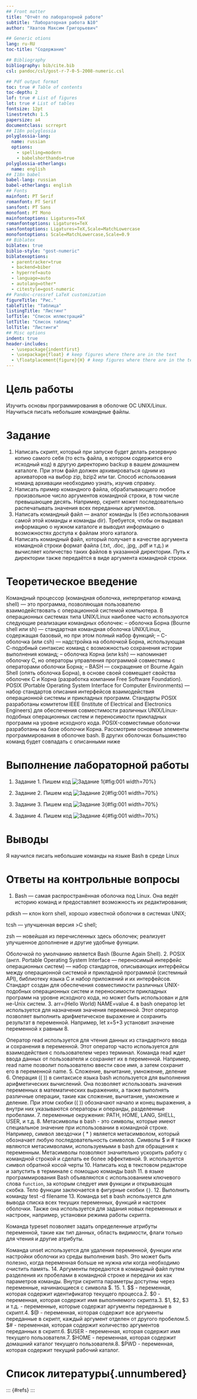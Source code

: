 ```yaml
---
## Front matter
title: "Отчёт по лабораторной работе"
subtitle: "Лабораторная работа №10"
author: "Хватов Максим Григорьевич"

## Generic otions
lang: ru-RU
toc-title: "Содержание"

## Bibliography
bibliography: bib/cite.bib
csl: pandoc/csl/gost-r-7-0-5-2008-numeric.csl

## Pdf output format
toc: true # Table of contents
toc-depth: 2
lof: true # List of figures
lot: true # List of tables
fontsize: 12pt
linestretch: 1.5
papersize: a4
documentclass: scrreprt
## I18n polyglossia
polyglossia-lang:
  name: russian
  options:
	- spelling=modern
	- babelshorthands=true
polyglossia-otherlangs:
  name: english
## I18n babel
babel-lang: russian
babel-otherlangs: english
## Fonts
mainfont: PT Serif
romanfont: PT Serif
sansfont: PT Sans
monofont: PT Mono
mainfontoptions: Ligatures=TeX
romanfontoptions: Ligatures=TeX
sansfontoptions: Ligatures=TeX,Scale=MatchLowercase
monofontoptions: Scale=MatchLowercase,Scale=0.9
## Biblatex
biblatex: true
biblio-style: "gost-numeric"
biblatexoptions:
  - parentracker=true
  - backend=biber
  - hyperref=auto
  - language=auto
  - autolang=other*
  - citestyle=gost-numeric
## Pandoc-crossref LaTeX customization
figureTitle: "Рис."
tableTitle: "Таблица"
listingTitle: "Листинг"
lofTitle: "Список иллюстраций"
lotTitle: "Список таблиц"
lolTitle: "Листинги"
## Misc options
indent: true
header-includes:
  - \usepackage{indentfirst}
  - \usepackage{float} # keep figures where there are in the text
  - \floatplacement{figure}{H} # keep figures where there are in the text
---
```


# Цель работы

Изучить основы программирования в оболочке ОС UNIX/Linux. Научиться писать
небольшие командные файлы.

# Задание

1. Написать скрипт, который при запуске будет делать резервную копию самого себя (то
есть файла, в котором содержится его исходный код) в другую директорию backup
в вашем домашнем каталоге. При этом файл должен архивироваться одним из архиваторов на выбор zip, bzip2 или tar. Способ использования команд архивации
необходимо узнать, изучив справку.
2. Написать пример командного файла, обрабатывающего любое произвольное число
аргументов командной строки, в том числе превышающее десять. Например, скрипт
может последовательно распечатывать значения всех переданных аргументов.
3. Написать командный файл — аналог команды ls (без использования самой этой команды и команды dir). Требуется, чтобы он выдавал информацию о нужном каталоге
и выводил информацию о возможностях доступа к файлам этого каталога.
4. Написать командный файл, который получает в качестве аргумента командной строки
формат файла (.txt, .doc, .jpg, .pdf и т.д.) и вычисляет количество таких файлов
в указанной директории. Путь к директории также передаётся в виде аргумента командной строки.

# Теоретическое введение

Командный процессор (командная оболочка, интерпретатор команд shell) — это программа, позволяющая пользователю взаимодействовать с операционной системой
компьютера. В операционных системах типа UNIX/Linux наиболее часто используются
следующие реализации командных оболочек:
– оболочка Борна (Bourne shell или sh) — стандартная командная оболочка UNIX/Linux,
содержащая базовый, но при этом полный набор функций;
– С-оболочка (или csh) — надстройка на оболочкой Борна, использующая С-подобный
синтаксис команд с возможностью сохранения истории выполнения команд;
– оболочка Корна (или ksh) — напоминает оболочку С, но операторы управления программой совместимы с операторами оболочки Борна;
– BASH — сокращение от Bourne Again Shell (опять оболочка Борна), в основе своей совмещает свойства оболочек С и Корна (разработка компании Free Software Foundation).
POSIX (Portable Operating System Interface for Computer Environments) — набор стандартов
описания интерфейсов взаимодействия операционной системы и прикладных программ.
Стандарты POSIX разработаны комитетом IEEE (Institute of Electrical and Electronics
Engineers) для обеспечения совместимости различных UNIX/Linux-подобных операционных систем и переносимости прикладных программ на уровне исходного кода.
POSIX-совместимые оболочки разработаны на базе оболочки Корна.
Рассмотрим основные элементы программирования в оболочке bash. В других оболочках большинство команд будет совпадать с описанными ниже

# Выполнение лабораторной работы

1. Задание 1. Пишем код
![Задание 1](image/1.png){#fig:001 width=70%}

2. Задание 2. Пишем код
![Задание 2](image/2.png){#fig:001 width=70%}

3. Задание 3. Пишем код
![Задание 3](image/3.png){#fig:001 width=70%}

4. Задание 4. Пишем код
![Задание 4](image/4.png){#fig:001 width=70%}


# Выводы

Я научился писать небольшие команды на языке Bash в среде Linux

# Ответы на контрольные вопросы

1. Bash — самая распространённая оболочка под Linux. Она ведёт историю команд и предоставляет возможность их редактирования;

pdksh — клон korn shell, хорошо известной оболочки в системах UNIX;

tcsh — улучшенная версия >C shell;

zsh — новейшая из перечисленных здесь оболочек; реализует улучшенное дополнение и другие удобные функции.

Оболочкой по умолчанию является Bash (Bourne Again Shell).
2. POSIX (англ. Portable Operating System Interface — переносимый интерфейс операционных систем) — набор стандартов, описывающих интерфейсы между операционной системой и прикладной программой (системный API), библиотеку языка C и набор приложений и их интерфейсов. Стандарт создан для обеспечения совместимости различных UNIX-подобных операционных систем и переносимости прикладных программ на уровне исходного кода, но может быть использован и для не-Unix систем.
3.   arr=(Hello World) NAME=value
4.  в bash оператор let используется для назначения значения переменной. Этот оператор позволяет выполнить арифметическое выражение и сохранить результат в переменной. Например, let x=5+3 установит значение переменной x равным 8.

Оператор read используется для чтения данных из стандартного ввода и сохранения в переменной. Этот оператор часто используется для взаимодействия с пользователем через терминал. Команда read ждет ввода данных от пользователя и сохраняет их в переменной. Например, read name позволит пользователю ввести свое имя, а затем сохранит его в переменной name.
5. Сложение, вычитание, умножение, деление
6. Операция (( )) в синтаксисе языка bash используется для выполнения арифметических вычислений. Она позволяет использовать значения переменных в математических выражениях, а также выполнять различные операции, такие как сложение, вычитание, умножение и деление. При этом скобки (( )) обозначают начало и конец выражения, а внутри них указываются операторы и операнды, разделенные пробелами.
7. переменные окружения: PATH, HOME, LANG, SHELL, USER, и т.д.
8. Метасимволы в bash - это символы, которые имеют специальное значение при использовании в командной строке. Например, символ звездочки ( * ) является метасимволом, который обозначает любую последовательность символов. Символы $ и # также являются метасимволами, используемыми в bash для обращения к переменным. Метасимволы позволяют значительно ускорить работу с командной строкой и сделать ее более эффективной.
9.  используется символ обратной косой черты
10. Написать код в текстовом редакторе и запустить в терминале с помощью команды bash
11.  в языке программирования Bash объявляются с использованием ключевого слова `function`, за которым следует имя функции и открывающая скобка. Тело функции заключается в фигурные скобки `{}`.
12. Выполнить команду test -d filename
13. Команда set в bash используется для вывода списка всех текущих переменных, функций и настроек оболочки. Также она используется для задания новых переменных и настроек, например, установки режима работы скрипта.

Команда typeset позволяет задать определенные атрибуты переменной, такие как тип данных, область видимости, флаги только для чтения и другие атрибуты.

Команда unset используется для удаления переменной, функции или настройки оболочки из среды выполнения bash. Это может быть полезно, когда переменная больше не нужна или когда необходимо очистить память.
14. Аргументы передаются в командный файл путем разделения их пробелами в командной строке и передачи их как параметров команды. Внутри скрипта параметры доступны через переменные, начинающиеся с символа $. 
15. 1. $$ - переменная, которая содержит идентификатор текущего процесса.2. $0 - переменная, которая содержит имя выполняемого скрипта.3. $1, $2, $3 и т.д. - переменные, которые содержат аргументы переданные в скрипт.4. $@ - переменная, которая содержит все аргументы переданные в скрипт, каждый аргумент отделен от другого пробелом.5. $# - переменная, которая содержит количество аргументов переданных в скрипт.6. $USER - переменная, которая содержит имя текущего пользователя.7. $HOME - переменная, которая содержит домашний каталог текущего пользователя.8. $PWD - переменная, которая содержит текущий рабочий каталог.


# Список литературы{.unnumbered}

::: {#refs}
:::
